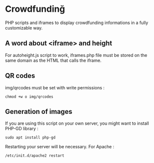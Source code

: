 # Crowdfundinğ

PHP scripts and iframes to display crowdfunding informations in a fully customizable way.

## A word about \<iframe\> and height

For autoheight.js script to work, iframes.php file must be stored on the same domain as the HTML that calls the iframe.

## QR codes

img/qrcodes must be set with write permissions :

```
chmod +w o img/qrcodes
```

## Generation of images

If you are using this script on your own server, you might want to install PHP-GD library :

```
sudo apt install php-gd
```

Restarting your server will be necessary. For Apache :
```
/etc/init.d/apache2 restart
```
